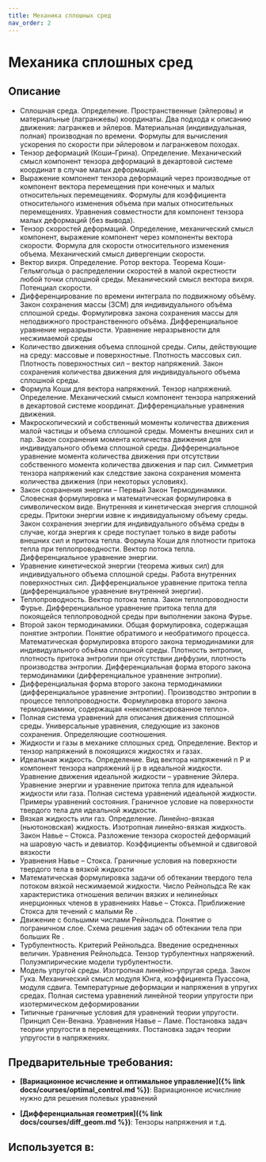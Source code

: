 ```yaml
---
title: Механика сплошных сред
nav_order: 2
---
```


# Механика сплошных сред


## Описание 
- Сплошная среда. Определение. Пространственные (эйлеровы) и материальные (лагранжевы)
координаты. Два подхода к описанию движения: лагранжев и эйлеров. Материальная (индивидуальная,
полная) производная по времени. Формулы для вычисления ускорения по скорости при эйлеровом и
лагранжевом походах.
- Тензор деформаций (Коши–Грина). Определение. Механический смысл компонент тензора деформаций
в декартовой системе координат в случае малых деформаций.
- Выражение компонент тензора деформаций через производные от компонент вектора перемещения при
конечных и малых относительных перемещениях. Формулы для коэффициента относительного изменения
объема при малых относительных перемещениях. Уравнения совместности для компонент тензора малых
деформаций (без вывода).
- Тензор скоростей деформаций. Определение, механический смысл компонент, выражение компонент
через компоненты вектора скорости. Формула для скорости относительного изменения объема.
Механический смысл дивергенции скорости.
- Вектор вихря. Определение. Ротор вектора. Теорема Коши-Гельмгольца о распределении скоростей в
малой окрестности любой точки сплошной среды. Механический смысл вектора вихря. Потенциал
скорости.
- Дифференцирование по времени интеграла по подвижному объёму. Закон сохранения массы (ЗСМ) для
индивидуального объёма сплошной среды. Формулировка закона сохранения массы для неподвижного
пространственного объёма. Дифференциальное уравнение неразрывности. Уравнение неразрывности для
несжимаемой среды
- Количество движения объема сплошной среды. Силы, действующие на среду: массовые и
поверхностные. Плотность массовых сил. Плотность поверхностных сил – вектор напряжений. Закон
сохранения количества движения для индивидуального объема сплошной среды.
- Формула Коши для вектора напряжений. Тензор напряжений. Определение. Механический смысл
компонент тензора напряжений в декартовой системе координат. Дифференциальные уравнения
движения.
- Макроскопический и собственный моменты количества движения малой частицы и объема сплошной
среды. Моменты внешних сил и пар. Закон сохранения момента количества движения для
индивидуального объема сплошной среды. Дифференциальное уравнение момента количества движения
при отсутствии собственного момента количества движения и пар сил. Симметрия тензора напряжений
как следствие закона сохранения момента количества движения (при некоторых условиях).
- Закон сохранения энергии – Первый Закон Термодинамики. Словесная формулировка и
математическая формулировка в символическом виде. Внутренняя и кинетическая энергия сплошной
среды. Притоки энергии извне к индивидуальному объему среды. Закон сохранения энергии для
индивидуального объёма среды в случае, когда энергия к среде поступает только в виде работы внешних
сил и притока тепла. Формула Коши для плотности притока тепла при теплопроводности. Вектор потока
тепла. Дифференциальное уравнение энергии.
- Уравнение кинетической энергии (теорема живых сил) для индивидуального объема сплошной среды.
Работа внутренних поверхностных сил. Дифференциальное уравнение притока тепла (дифференциальное
уравнение внутренней энергии).
- Теплопроводность. Вектор потока тепла. Закон теплопроводности Фурье. Дифференциальное
уравнение притока тепла для покоящейся теплопроводной среды при выполнении закона Фурье.
- Второй закон термодинамики. Общая формулировка, содержащая понятие энтропии. Понятие
обратимого и необратимого процесса. Математическая формулировка второго закона термодинамики для
индивидуального объёма сплошной среды. Плотность энтропии, плотность притока энтропии при
отсутствии диффузии, плотность производства энтропии. Дифференциальная форма второго закона
термодинамики (дифференциальное уравнение энтропии).
- Дифференциальная форма второго закона термодинамики (дифференциальное уравнение энтропии).
Производство энтропии в процессе теплопроводности. Формулировка второго закона термодинамики,
содержащая «некомпенсированное тепло».
- Полная система уравнений для описания движения сплошной среды. Универсальные уравнения,
следующие из законов сохранения. Определяющие соотношения.
- Жидкости и газы в механике сплошных сред. Определение. Вектор и тензор напряжений в
покоящихся жидкостях и газах.
- Идеальная жидкость. Определение. Вид вектора напряжений n P и компонент тензора напряжений ij p
в идеальной жидкости. Уравнение движения идеальной жидкости – уравнение Эйлера. Уравнение
энергии и уравнение притока тепла для идеальной жидкости или газа. Полная система уравнений
идеальной жидкости. Примеры уравнений состояния. Граничное условие на поверхности твердого тела
для идеальной жидкости.
- Вязкая жидкость или газ. Определение. Линейно-вязкая (ньютоновская) жидкость. Изотропная
линейно-вязкая жидкость. Закон Навье – Стокса. Разложение тензора скоростей деформаций на шаровую
часть и девиатор. Коэффициенты объемной и сдвиговой вязкости
- Уравнения Навье – Стокса. Граничные условия на поверхности твердого тела в вязкой жидкости
- Математическая формулировка задачи об обтекании твердого тела потоком вязкой несжимаемой
жидкости. Число Рейнольдса Re как характеристика отношения величин вязких и нелинейных
инерционных членов в уравнениях Навье – Стокса. Приближение Стокса для течений с малыми Re .
- Движение с большими числами Рейнольдса. Понятие о пограничном слое. Схема решения задач об
обтекании тела при больших Re .
- Турбулентность. Критерий Рейнольдса. Введение осредненных величин. Уравнения Рейнольдса.
Тензор турбулентных напряжений. Полуэмпирические модели турбулентности.
- Модель упругой среды. Изотропная линейно-упругая среда. Закон Гука. Механический смысл модуля
Юнга, коэффициента Пуассона, модуля сдвига. Температурные деформации и напряжения в упругих
средах. Полная система уравнений линейной теории упругости при изотермическом деформировании
- Типичные граничные условия для уравнений теории упругости. Принцип Сен-Венана. Уравнения
Навье – Ламе. Постановка задач теории упругости в перемещениях. Постановка задач теории упругости в
напряжениях.


## Предварительные требования:

- **[Вариационное исчисление и оптимальное управление]({% link docs/courses/optimal_control.md %})**: Вариационное исчислние нужно для решения полевых уравнений 


- **[Дифференциальная геометрия]({% link docs/courses/diff_geom.md %})**: Тензоры напряжения и т.д.



## Используется в:

